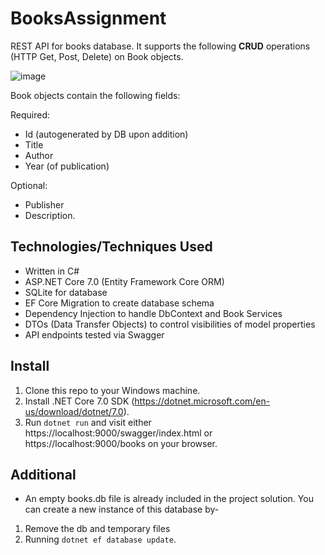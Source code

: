 # BooksAssignment

REST API for books database. It supports the following **CRUD** operations (HTTP Get, Post, Delete) on Book objects. 

![image](https://user-images.githubusercontent.com/62894074/211832985-146b78fb-1e14-410e-be0a-a51cc1752715.png)

Book objects contain the following fields:

Required:
- Id (autogenerated by DB upon addition)
- Title
- Author
- Year (of publication)

Optional:
- Publisher
- Description.    

## Technologies/Techniques Used
- Written in C#
- ASP.NET Core 7.0 (Entity Framework Core ORM)
- SQLite for database
- EF Core Migration to create database schema 
- Dependency Injection to handle DbContext and Book Services
- DTOs (Data Transfer Objects) to control visibilities of model properties
- API endpoints tested via Swagger

## Install
1) Clone this repo to your Windows machine.
2) Install .NET Core 7.0 SDK (https://dotnet.microsoft.com/en-us/download/dotnet/7.0).
3) Run ``dotnet run`` and visit either https://localhost:9000/swagger/index.html or https://localhost:9000/books on your browser. 

## Additional
- An empty books.db file is already included in the project solution. You can create a new instance of this database by- 
1) Remove the db and temporary files
2) Running ``dotnet ef database update``.

